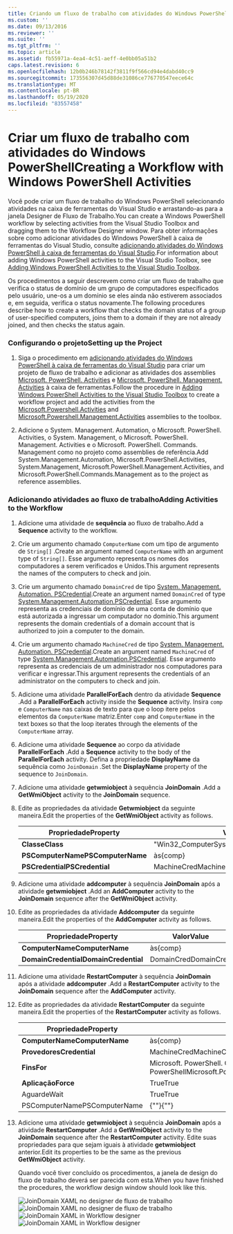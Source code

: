 ```yaml
---
title: Criando um fluxo de trabalho com atividades do Windows PowerShell | Microsoft Docs
ms.custom: ''
ms.date: 09/13/2016
ms.reviewer: ''
ms.suite: ''
ms.tgt_pltfrm: ''
ms.topic: article
ms.assetid: fb55971a-4ea4-4c51-aeff-4e0bb05a51b2
caps.latest.revision: 6
ms.openlocfilehash: 12b0b246b78142f3811f9f566cd94e4dabd40cc9
ms.sourcegitcommit: 173556307d45d88de31086ce776770547eece64c
ms.translationtype: MT
ms.contentlocale: pt-BR
ms.lasthandoff: 05/19/2020
ms.locfileid: "83557458"
---
```

# <a name="creating-a-workflow-with-windows-powershell-activities"></a><span data-ttu-id="b92a0-102">Criar um fluxo de trabalho com atividades do Windows PowerShell</span><span class="sxs-lookup"><span data-stu-id="b92a0-102">Creating a Workflow with Windows PowerShell Activities</span></span>

<span data-ttu-id="b92a0-103">Você pode criar um fluxo de trabalho do Windows PowerShell selecionando atividades na caixa de ferramentas do Visual Studio e arrastando-as para a janela Designer de Fluxo de Trabalho.</span><span class="sxs-lookup"><span data-stu-id="b92a0-103">You can create a Windows PowerShell workflow by selecting activities from the Visual Studio Toolbox and dragging them to the Workflow Designer window.</span></span> <span data-ttu-id="b92a0-104">Para obter informações sobre como adicionar atividades do Windows PowerShell à caixa de ferramentas do Visual Studio, consulte [adicionando atividades do Windows PowerShell à caixa de ferramentas do Visual Studio](./adding-windows-powershell-activities-to-the-visual-studio-toolbox.md).</span><span class="sxs-lookup"><span data-stu-id="b92a0-104">For information about adding Windows PowerShell activities to the Visual Studio Toolbox, see [Adding Windows PowerShell Activities to the Visual Studio Toolbox](./adding-windows-powershell-activities-to-the-visual-studio-toolbox.md).</span></span>

<span data-ttu-id="b92a0-105">Os procedimentos a seguir descrevem como criar um fluxo de trabalho que verifica o status de domínio de um grupo de computadores especificados pelo usuário, une-os a um domínio se eles ainda não estiverem associados e, em seguida, verifica o status novamente.</span><span class="sxs-lookup"><span data-stu-id="b92a0-105">The following procedures describe how to create a workflow that checks the domain status of a group of user-specified computers, joins them to a domain if they are not already joined, and then checks the status again.</span></span>

### <a name="setting-up-the-project"></a><span data-ttu-id="b92a0-106">Configurando o projeto</span><span class="sxs-lookup"><span data-stu-id="b92a0-106">Setting up the Project</span></span>

1. <span data-ttu-id="b92a0-107">Siga o procedimento em [adicionando atividades do Windows PowerShell à caixa de ferramentas do Visual Studio](./adding-windows-powershell-activities-to-the-visual-studio-toolbox.md) para criar um projeto de fluxo de trabalho e adicionar as atividades dos assemblies [Microsoft. PowerShell. Activities](/dotnet/api/Microsoft.PowerShell.Activities) e [Microsoft. PowerShell. Management. Activities](/dotnet/api/Microsoft.PowerShell.Management.Activities) à caixa de ferramentas.</span><span class="sxs-lookup"><span data-stu-id="b92a0-107">Follow the procedure in [Adding Windows PowerShell Activities to the Visual Studio Toolbox](./adding-windows-powershell-activities-to-the-visual-studio-toolbox.md) to create a workflow project and add the activities from the [Microsoft.Powershell.Activities](/dotnet/api/Microsoft.PowerShell.Activities) and [Microsoft.Powershell.Management.Activities](/dotnet/api/Microsoft.PowerShell.Management.Activities) assemblies to the toolbox.</span></span>

2. <span data-ttu-id="b92a0-108">Adicione o System. Management. Automation, o Microsoft. PowerShell. Activities, o System. Management, o Microsoft. PowerShell. Management. Activities e o Microsoft. PowerShell. Commands. Management como no projeto como assemblies de referência.</span><span class="sxs-lookup"><span data-stu-id="b92a0-108">Add System.Management.Automation, Microsoft.PowerShell.Activities, System.Management, Microsoft.PowerShell.Management.Activities, and Microsoft.PowerShell.Commands.Management as to the project as reference assemblies.</span></span>

### <a name="adding-activities-to-the-workflow"></a><span data-ttu-id="b92a0-109">Adicionando atividades ao fluxo de trabalho</span><span class="sxs-lookup"><span data-stu-id="b92a0-109">Adding Activities to the Workflow</span></span>

1. <span data-ttu-id="b92a0-110">Adicione uma atividade de **sequência** ao fluxo de trabalho.</span><span class="sxs-lookup"><span data-stu-id="b92a0-110">Add a **Sequence** activity to the workflow.</span></span>

2. <span data-ttu-id="b92a0-111">Crie um argumento chamado `ComputerName` com um tipo de argumento de `String[]` .</span><span class="sxs-lookup"><span data-stu-id="b92a0-111">Create an argument named `ComputerName` with an argument type of `String[]`.</span></span> <span data-ttu-id="b92a0-112">Esse argumento representa os nomes dos computadores a serem verificados e Unidos.</span><span class="sxs-lookup"><span data-stu-id="b92a0-112">This argument represents the names of the computers to check and join.</span></span>

3. <span data-ttu-id="b92a0-113">Crie um argumento chamado `DomainCred` de tipo [System. Management. Automation. PSCredential](/dotnet/api/System.Management.Automation.PSCredential).</span><span class="sxs-lookup"><span data-stu-id="b92a0-113">Create an argument named `DomainCred` of type [System.Management.Automation.PSCredential](/dotnet/api/System.Management.Automation.PSCredential).</span></span> <span data-ttu-id="b92a0-114">Esse argumento representa as credenciais de domínio de uma conta de domínio que está autorizada a ingressar um computador no domínio.</span><span class="sxs-lookup"><span data-stu-id="b92a0-114">This argument represents the domain credentials of a domain account that is authorized to join a computer to the domain.</span></span>

4. <span data-ttu-id="b92a0-115">Crie um argumento chamado `MachineCred` de tipo [System. Management. Automation. PSCredential](/dotnet/api/System.Management.Automation.PSCredential).</span><span class="sxs-lookup"><span data-stu-id="b92a0-115">Create an argument named `MachineCred` of type [System.Management.Automation.PSCredential](/dotnet/api/System.Management.Automation.PSCredential).</span></span> <span data-ttu-id="b92a0-116">Esse argumento representa as credenciais de um administrador nos computadores para verificar e ingressar.</span><span class="sxs-lookup"><span data-stu-id="b92a0-116">This argument represents the credentials of an administrator on the computers to check and join.</span></span>

5. <span data-ttu-id="b92a0-117">Adicione uma atividade **ParallelForEach** dentro da atividade **Sequence** .</span><span class="sxs-lookup"><span data-stu-id="b92a0-117">Add a **ParallelForEach** activity inside the **Sequence** activity.</span></span> <span data-ttu-id="b92a0-118">Insira `comp` e `ComputerName` nas caixas de texto para que o loop itere pelos elementos da `ComputerName` matriz.</span><span class="sxs-lookup"><span data-stu-id="b92a0-118">Enter `comp` and `ComputerName` in the text boxes so that the loop iterates through the elements of the `ComputerName` array.</span></span>

6. <span data-ttu-id="b92a0-119">Adicione uma atividade **Sequence** ao corpo da atividade **ParallelForEach** .</span><span class="sxs-lookup"><span data-stu-id="b92a0-119">Add a **Sequence** activity to the body of the **ParallelForEach** activity.</span></span> <span data-ttu-id="b92a0-120">Defina a propriedade **DisplayName** da sequência como `JoinDomain` .</span><span class="sxs-lookup"><span data-stu-id="b92a0-120">Set the **DisplayName** property of the sequence to `JoinDomain`.</span></span>

7. <span data-ttu-id="b92a0-121">Adicione uma atividade **getwmiobject** à sequência **JoinDomain** .</span><span class="sxs-lookup"><span data-stu-id="b92a0-121">Add a **GetWmiObject** activity to the **JoinDomain** sequence.</span></span>

8. <span data-ttu-id="b92a0-122">Edite as propriedades da atividade **Getwmiobject** da seguinte maneira.</span><span class="sxs-lookup"><span data-stu-id="b92a0-122">Edit the properties of the **GetWmiObject** activity as follows.</span></span>

   |<span data-ttu-id="b92a0-123">Propriedade</span><span class="sxs-lookup"><span data-stu-id="b92a0-123">Property</span></span>|<span data-ttu-id="b92a0-124">Valor</span><span class="sxs-lookup"><span data-stu-id="b92a0-124">Value</span></span>|
   |--------------|-----------|
   |<span data-ttu-id="b92a0-125">**Classe**</span><span class="sxs-lookup"><span data-stu-id="b92a0-125">**Class**</span></span>|<span data-ttu-id="b92a0-126">"Win32_ComputerSystem"</span><span class="sxs-lookup"><span data-stu-id="b92a0-126">"Win32_ComputerSystem"</span></span>|
   |<span data-ttu-id="b92a0-127">**PSComputerName**</span><span class="sxs-lookup"><span data-stu-id="b92a0-127">**PSComputerName**</span></span>|<span data-ttu-id="b92a0-128">às</span><span class="sxs-lookup"><span data-stu-id="b92a0-128">{comp}</span></span>|
   |<span data-ttu-id="b92a0-129">**PSCredential**</span><span class="sxs-lookup"><span data-stu-id="b92a0-129">**PSCredential**</span></span>|<span data-ttu-id="b92a0-130">MachineCred</span><span class="sxs-lookup"><span data-stu-id="b92a0-130">MachineCred</span></span>|

9. <span data-ttu-id="b92a0-131">Adicione uma atividade **addcomputer** à sequência **JoinDomain** após a atividade **getwmiobject** .</span><span class="sxs-lookup"><span data-stu-id="b92a0-131">Add an **AddComputer** activity to the **JoinDomain** sequence after the **GetWmiObject** activity.</span></span>

10. <span data-ttu-id="b92a0-132">Edite as propriedades da atividade **Addcomputer** da seguinte maneira.</span><span class="sxs-lookup"><span data-stu-id="b92a0-132">Edit the properties of the **AddComputer** activity as follows.</span></span>

    |<span data-ttu-id="b92a0-133">Propriedade</span><span class="sxs-lookup"><span data-stu-id="b92a0-133">Property</span></span>|<span data-ttu-id="b92a0-134">Valor</span><span class="sxs-lookup"><span data-stu-id="b92a0-134">Value</span></span>|
    |--------------|-----------|
    |<span data-ttu-id="b92a0-135">**ComputerName**</span><span class="sxs-lookup"><span data-stu-id="b92a0-135">**ComputerName**</span></span>|<span data-ttu-id="b92a0-136">às</span><span class="sxs-lookup"><span data-stu-id="b92a0-136">{comp}</span></span>|
    |<span data-ttu-id="b92a0-137">**DomainCredential**</span><span class="sxs-lookup"><span data-stu-id="b92a0-137">**DomainCredential**</span></span>|<span data-ttu-id="b92a0-138">DomainCred</span><span class="sxs-lookup"><span data-stu-id="b92a0-138">DomainCred</span></span>|

11. <span data-ttu-id="b92a0-139">Adicione uma atividade **RestartComputer** à sequência **JoinDomain** após a atividade **addcomputer** .</span><span class="sxs-lookup"><span data-stu-id="b92a0-139">Add a **RestartComputer** activity to the **JoinDomain** sequence after the **AddComputer** activity.</span></span>

12. <span data-ttu-id="b92a0-140">Edite as propriedades da atividade **RestartComputer** da seguinte maneira.</span><span class="sxs-lookup"><span data-stu-id="b92a0-140">Edit the properties of the **RestartComputer** activity as follows.</span></span>

    |<span data-ttu-id="b92a0-141">Propriedade</span><span class="sxs-lookup"><span data-stu-id="b92a0-141">Property</span></span>|<span data-ttu-id="b92a0-142">Valor</span><span class="sxs-lookup"><span data-stu-id="b92a0-142">Value</span></span>|
    |--------------|-----------|
    |<span data-ttu-id="b92a0-143">**ComputerName**</span><span class="sxs-lookup"><span data-stu-id="b92a0-143">**ComputerName**</span></span>|<span data-ttu-id="b92a0-144">às</span><span class="sxs-lookup"><span data-stu-id="b92a0-144">{comp}</span></span>|
    |<span data-ttu-id="b92a0-145">**Provedores**</span><span class="sxs-lookup"><span data-stu-id="b92a0-145">**Credential**</span></span>|<span data-ttu-id="b92a0-146">MachineCred</span><span class="sxs-lookup"><span data-stu-id="b92a0-146">MachineCred</span></span>|
    |<span data-ttu-id="b92a0-147">**Fins**</span><span class="sxs-lookup"><span data-stu-id="b92a0-147">**For**</span></span>|<span data-ttu-id="b92a0-148">Microsoft. PowerShell. Commands. WaitForServiceTypes. PowerShell</span><span class="sxs-lookup"><span data-stu-id="b92a0-148">Microsoft.PowerShell.Commands.WaitForServiceTypes.PowerShell</span></span>|
    |<span data-ttu-id="b92a0-149">**Aplicação**</span><span class="sxs-lookup"><span data-stu-id="b92a0-149">**Force**</span></span>|<span data-ttu-id="b92a0-150">True</span><span class="sxs-lookup"><span data-stu-id="b92a0-150">True</span></span>|
    |<span data-ttu-id="b92a0-151">Aguarde</span><span class="sxs-lookup"><span data-stu-id="b92a0-151">Wait</span></span>|<span data-ttu-id="b92a0-152">True</span><span class="sxs-lookup"><span data-stu-id="b92a0-152">True</span></span>|
    |<span data-ttu-id="b92a0-153">PSComputerName</span><span class="sxs-lookup"><span data-stu-id="b92a0-153">PSComputerName</span></span>|<span data-ttu-id="b92a0-154">{""}</span><span class="sxs-lookup"><span data-stu-id="b92a0-154">{""}</span></span>|

13. <span data-ttu-id="b92a0-155">Adicione uma atividade **getwmiobject** à sequência **JoinDomain** após a atividade **RestartComputer** .</span><span class="sxs-lookup"><span data-stu-id="b92a0-155">Add a **GetWmiObject** activity to the **JoinDomain** sequence after the **RestartComputer** activity.</span></span> <span data-ttu-id="b92a0-156">Edite suas propriedades para que sejam iguais à atividade **getwmiobject** anterior.</span><span class="sxs-lookup"><span data-stu-id="b92a0-156">Edit its properties to be the same as the previous **GetWmiObject** activity.</span></span>

    <span data-ttu-id="b92a0-157">Quando você tiver concluído os procedimentos, a janela de design do fluxo de trabalho deverá ser parecida com esta.</span><span class="sxs-lookup"><span data-stu-id="b92a0-157">When you have finished the procedures, the workflow design window should look like this.</span></span>

    <span data-ttu-id="b92a0-158">![JoinDomain XAML no designer de fluxo de trabalho ](media/creating-a-workflow-with-windows-powershell-activities/joindomainworkflow.png)
     ![JoinDomain XAML no designer de fluxo de trabalho](media/creating-a-workflow-with-windows-powershell-activities/joindomainworkflow.png "JoinDomainWorkflow")</span><span class="sxs-lookup"><span data-stu-id="b92a0-158">![JoinDomain XAML in Workflow designer](media/creating-a-workflow-with-windows-powershell-activities/joindomainworkflow.png)
![JoinDomain XAML in Workflow designer](media/creating-a-workflow-with-windows-powershell-activities/joindomainworkflow.png "JoinDomainWorkflow")</span></span>
